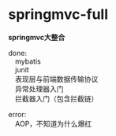 # springmvc-full
**springmvc大整合**

done:<br>
    &emsp;mybatis<br>
    &emsp;junit<br>
    &emsp;表现层与前端数据传输协议<br>
    &emsp;异常处理器入门<br>
    &emsp;拦截器入门（包含拦截链）<br>
   
error:<br>
    &emsp;AOP，不知道为什么爆红
